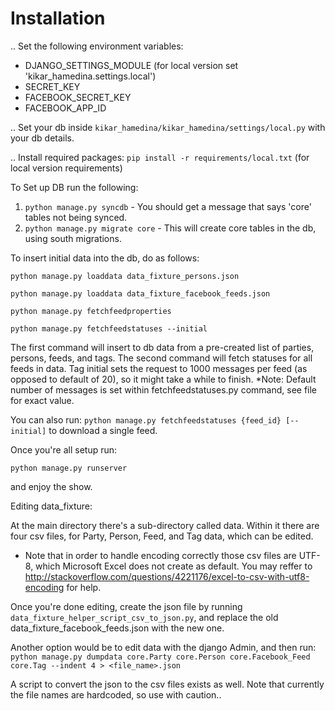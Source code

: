 Installation
==============

.. Set the following environment variables:

- DJANGO_SETTINGS_MODULE (for local version set 'kikar_hamedina.settings.local')
- SECRET_KEY
- FACEBOOK_SECRET_KEY
- FACEBOOK_APP_ID

.. Set your db inside ``kikar_hamedina/kikar_hamedina/settings/local.py`` with your db details.

.. Install required packages: ``pip install -r requirements/local.txt`` (for local version requirements)


To Set up DB run the following:

1. ``python manage.py syncdb`` - You should get a message that says 'core' tables not being synced.
2. ``python manage.py migrate core`` - This will create core tables in the db, using south migrations.


To insert initial data into the db, do as follows:

``python manage.py loaddata data_fixture_persons.json``

``python manage.py loaddata data_fixture_facebook_feeds.json``

``python manage.py fetchfeedproperties``

``python manage.py fetchfeedstatuses --initial``

The first command will insert to db data from a pre-created list of parties, persons, feeds, and tags.
The second command will fetch statuses for all feeds in data.
Tag initial sets the request to 1000 messages per feed (as opposed to default of 20), so it might take a while to finish. *Note: Default number of messages is set within fetchfeedstatuses.py command, see file for exact value.


You can also run: ``python manage.py fetchfeedstatuses {feed_id} [--initial]`` to download a single feed.



Once you're all setup run:

``python manage.py runserver``

and enjoy the show.




Editing data_fixture:

At the main directory there's a sub-directory called data. Within it there are four csv files, for Party, Person, Feed, and Tag data, which can be edited.

* Note that in order to handle encoding correctly those csv files are UTF-8, which Microsoft Excel does not create as default. You may reffer to http://stackoverflow.com/questions/4221176/excel-to-csv-with-utf8-encoding for help.

Once you're done editing, create the json file by running ``data_fixture_helper_script_csv_to_json.py``, and replace the old data_fixture_facebook_feeds.json with the new one.

Another option would be to edit data with the django Admin, and then run:
``python manage.py dumpdata core.Party core.Person core.Facebook_Feed core.Tag --indent 4 > <file_name>.json``

A script to convert the json to the csv files exists as well. Note that currently the file names are hardcoded, so use with caution..
